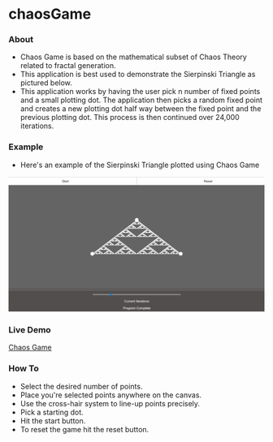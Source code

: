 # chaosGame

### About
- Chaos Game is based on the mathematical subset of Chaos Theory related to fractal generation.
- This application is best used to demonstrate the Sierpinski Triangle as pictured below.
- This application works by having the user pick n number of fixed points and a small plotting dot. The application then picks a random fixed point and creates a new plotting dot half way between the fixed point and the previous plotting dot. This process is then continued over 24,000 iterations.

### Example
- Here&apos;s an example of the Sierpinski Triangle plotted using Chaos Game

![picture of Sierpinski Triangle](https://github.com/bnray53/chaosGame/blob/master/completeTriangle.png)

### Live Demo
[Chaos Game](http://www.biketq.com/chaosGame.html "Chaos Game")

### How To
- Select the desired number of points.
- Place you&apos;re selected points anywhere on the canvas.
- Use the cross-hair system to line-up points precisely.
- Pick a starting dot.
- Hit the start button.
- To reset the game hit the reset button.